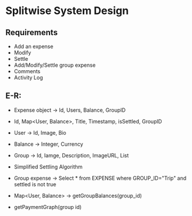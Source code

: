 # Splitwise System Design

## Requirements
* Add an expense
* Modify 
* Settle
* Add/Modify/Settle group expense
* Comments
* Activity Log

## E-R:
* Expense object -> Id, Users, Balance, GroupID
* Id, Map<User, Balance>, Title, Timestamp, isSettled, GroupID
* User -> Id, Image, Bio
* Balance -> Integer, Currency
* Group -> Id, Iamge, Description, ImageURL, List<Users>
* Simplified Settling Algorithm

* Group expense -> Select * from EXPENSE where GROUP_ID="Trip" and settled is not true
* Map<User, Balance> -> getGroupBalances(group_id)
* getPaymentGraph(group id)



